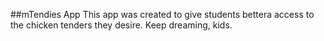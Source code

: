 ##mTendies App
This app was created to give students bettera access to the chicken tenders they desire.
Keep dreaming, kids.
